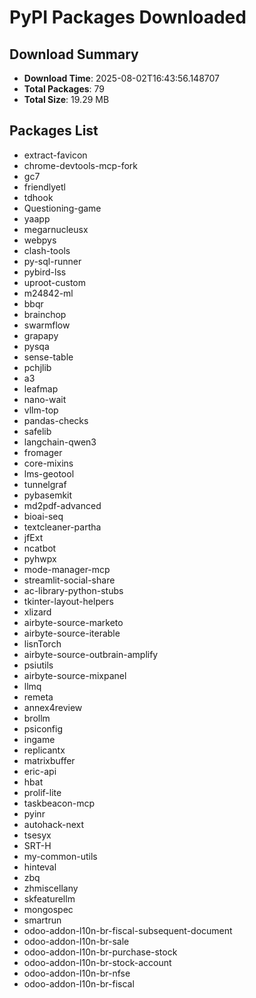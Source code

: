 # PyPI Packages Downloaded

## Download Summary
- **Download Time**: 2025-08-02T16:43:56.148707
- **Total Packages**: 79
- **Total Size**: 19.29 MB

## Packages List
- extract-favicon
- chrome-devtools-mcp-fork
- gc7
- friendlyetl
- tdhook
- Questioning-game
- yaapp
- megarnucleusx
- webpys
- clash-tools
- py-sql-runner
- pybird-lss
- uproot-custom
- m24842-ml
- bbqr
- brainchop
- swarmflow
- grapapy
- pysqa
- sense-table
- pchjlib
- a3
- leafmap
- nano-wait
- vllm-top
- pandas-checks
- safelib
- langchain-qwen3
- fromager
- core-mixins
- lms-geotool
- tunnelgraf
- pybasemkit
- md2pdf-advanced
- bioai-seq
- textcleaner-partha
- jfExt
- ncatbot
- pyhwpx
- mode-manager-mcp
- streamlit-social-share
- ac-library-python-stubs
- tkinter-layout-helpers
- xlizard
- airbyte-source-marketo
- airbyte-source-iterable
- lisnTorch
- airbyte-source-outbrain-amplify
- psiutils
- airbyte-source-mixpanel
- llmq
- remeta
- annex4review
- brollm
- psiconfig
- ingame
- replicantx
- matrixbuffer
- eric-api
- hbat
- prolif-lite
- taskbeacon-mcp
- pyinr
- autohack-next
- tsesyx
- SRT-H
- my-common-utils
- hinteval
- zbq
- zhmiscellany
- skfeaturellm
- mongospec
- smartrun
- odoo-addon-l10n-br-fiscal-subsequent-document
- odoo-addon-l10n-br-sale
- odoo-addon-l10n-br-purchase-stock
- odoo-addon-l10n-br-stock-account
- odoo-addon-l10n-br-nfse
- odoo-addon-l10n-br-fiscal
